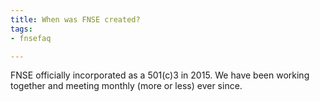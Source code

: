 ```yaml
---
title: When was FNSE created?
tags:
- fnsefaq

---
```

FNSE officially incorporated as a 501(c)3 in 2015.  We have been working together and meeting monthly (more or less) ever since.